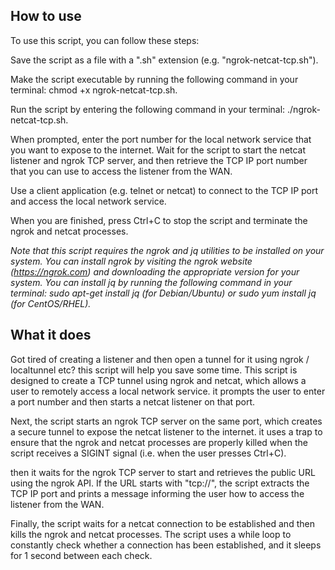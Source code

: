 ## How to use ##

To use this script, you can follow these steps:

Save the script as a file with a ".sh" extension (e.g. "ngrok-netcat-tcp.sh").

Make the script executable by running the following command in your terminal: chmod +x ngrok-netcat-tcp.sh.

Run the script by entering the following command in your terminal: ./ngrok-netcat-tcp.sh.

When prompted, enter the port number for the local network service that you want to expose to the internet.
Wait for the script to start the netcat listener and ngrok TCP server, and then retrieve the TCP IP port number that you can use to access the listener from the WAN.

Use a client application (e.g. telnet or netcat) to connect to the TCP IP port and access the local network service.

When you are finished, press Ctrl+C to stop the script and terminate the ngrok and netcat processes.

*Note that this script requires the ngrok and jq utilities to be installed on your system. You can install ngrok by visiting the ngrok website (https://ngrok.com) and downloading the appropriate version for your system. You can install jq by running the following command in your terminal: sudo apt-get install jq (for Debian/Ubuntu) or sudo yum install jq (for CentOS/RHEL).*


## What it does ## 

Got tired of creating a listener and then open a tunnel for it using ngrok / localtunnel etc?
this script will help you save some time.
This script is designed to create a TCP tunnel using ngrok and netcat, which allows a user to remotely access a local network service. it prompts the user to enter a port number and then starts a netcat listener on that port.

Next, the script starts an ngrok TCP server on the same port, which creates a secure tunnel to expose the netcat listener to the internet. it uses a trap to ensure that the ngrok and netcat processes are properly killed when the script receives a SIGINT signal (i.e. when the user presses Ctrl+C).

then it waits for the ngrok TCP server to start and retrieves the public URL using the ngrok API. If the URL starts with "tcp://", the script extracts the TCP IP port and prints a message informing the user how to access the listener from the WAN.

Finally, the script waits for a netcat connection to be established and then kills the ngrok and netcat processes. The script uses a while loop to constantly check whether a connection has been established, and it sleeps for 1 second between each check.



